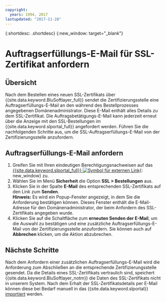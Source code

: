 ```yaml
---
copyright:
  years: 1994, 2017
lastupdated: "2017-11-28"
---
```


{:shortdesc: .shortdesc}
{:new_window: target="_blank"}

# Auftragserfüllungs-E-Mail für SSL-Zertifikat anfordern

## Übersicht

Nach dem Bestellen eines neuen SSL-Zertifikats über {{site.data.keyword.BluSoftlayer_full}} sendet die Zertifizierungsstelle eine Auftragserfüllungs-E-Mail an den während des Bestellprozesses angegebenen Domänenadministrator. Diese E-Mail enthält alles Details zu dem SSL-Zertifikat. Die Auftragsbetätigungs-E-Mail kann jederzeit erneut über die Anzeige mit den SSL-Bestellungen im {{site.data.keyword.slportal_full}} angefordert werden. Führen Sie die nachfolgenden Schritte aus, um die SSL-Auftragserfüllungs-E-Mail von der Zertifizierungsstelle anzufordern.

## Auftragserfüllungs-E-Mail anfordern

1. Greifen Sie mit Ihren eindeutigen Berechtigungsnachweisen auf das [{{site.data.keyword.slportal_full}} ![Symbol für externen Link](../../icons/launch-glyph.svg "Symbol für externen Link")](https://control.softlayer.com/){: new_window} zu.
2. Wählen Sie im Menü **Sicherheit** die Option **SSL > Bestellungen** aus.
3. Klicken Sie in der Spalte **E-Mail** des entsprechenden SSL-Zertifikats auf den Link zum **Senden**.<br/>**Hinweis:** Es wird ein Popup-Fenster angezeigt, in dem Sie die Anforderung bestätigen können. Dieses Fenster enthält die E-Mail-Adresse für den Domänenadministrator, der beim Anfordern des SSL-Zertifikats angegeben wurde.
4. Klicken Sie auf die Schaltfläche zum **erneuten Senden der E-Mail**, um die Auswahl zu bestätigen und eine zusätzliche Auftragserfüllungs-E-Mail von der Zertifizierungsstelle anzufordern. Sie können auch auf **Abbrechen** klicken, um die Aktion abzubrechen.

## Nächste Schritte

Nach dem Anfordern einer zusätzlichen Auftragserfüllungs-E-Mail wird die Anforderung zum Abschließen an die entsprechende Zertifizierungsstelle gesendet. Da die Details eines SSL-Zertifikats vertraulich sind, speichert {{site.data.keyword.BluSoftlayer_notm}} die Daten des SSL-Zertifikats nicht in unserem System. Nach dem Erhalt der SSL-Zertifikatsdetails per E-Mail können diese bei Bedarf manuell in das {{site.data.keyword.slportal}} [importiert](import-ssl-certificate.html) werden.
